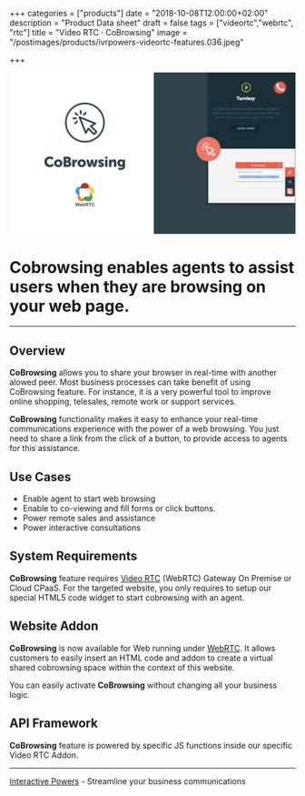 +++
categories = ["products"]
date = "2018-10-08T12:00:00+02:00"
description = "Product Data sheet"
draft = false
tags = ["videortc","webrtc", "rtc"]
title = "Video RTC · CoBrowsing"
image = "/postimages/products/ivrpowers-videortc-features.036.jpeg"

+++

![VideoRTC Screen Sharing](/postimages/products/ivrpowers-videortc-features.035.jpeg)

#	Cobrowsing enables agents to assist users when they are browsing on your web page.
---

## Overview

**CoBrowsing** allows you to share your browser in real-time with another alowed peer. Most business processes can take benefit of using CoBrowsing feature. For instance, it is a very powerful tool to improve online shopping, telesales, remote work or support services.

**CoBrowsing** functionality makes it easy to enhance your real-time communications experience with the power of a web browsing. You just need to share a link from the click of a button, to provide access to  agents for this assistance.

## Use Cases

* Enable agent to start web browsing
* Enable to co-viewing and fill forms or click buttons.
* Power remote sales and assistance
* Power interactive consultations
	
## System Requirements

**CoBrowsing** feature requires [Video RTC](http://blog.ivrpowers.com/post/products/video-rtc/) (WebRTC) Gateway On Premise or Cloud CPaaS.  For the targeted website, you only requires to setup our special HTML5 code widget to start cobrowsing with an agent.

## Website Addon

**CoBrowsing** is now available for Web running under [WebRTC](http://blog.ivrpowers.com/post/technologies/what-is-webrtc/). It allows customers to easily insert an HTML code and addon to create a virtual shared cobrowsing space within the context of this website.

You can easily activate **CoBrowsing** without changing all your business logic.

## API Framework

**CoBrowsing** feature is powered by specific JS functions inside our specific Video RTC Addon.

---
[Interactive Powers](http://www.ivrpowers.com/) - Streamline your business communications


